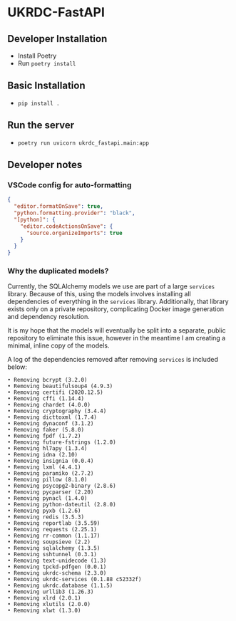 # UKRDC-FastAPI

## Developer Installation

- Install Poetry
- Run `poetry install`

## Basic Installation

- `pip install .`

## Run the server

- `poetry run uvicorn ukrdc_fastapi.main:app`

## Developer notes

### VSCode config for auto-formatting

```json
{
  "editor.formatOnSave": true,
  "python.formatting.provider": "black",
  "[python]": {
    "editor.codeActionsOnSave": {
      "source.organizeImports": true
    }
  }
}
```

### Why the duplicated models?

Currently, the SQLAlchemy models we use are part of a large `services` library. Because of this, using the models involves installing all dependencies of everything in the `services` library. Additionally, that library exists only on a private repository, complicating Docker image generation and dependency resolution.

It is my hope that the models will eventually be split into a separate, public repository to eliminate this issue, however in the meantime I am creating a minimal, inline copy of the models.

A log of the dependencies removed after removing `services` is included below:

```
• Removing bcrypt (3.2.0)
• Removing beautifulsoup4 (4.9.3)
• Removing certifi (2020.12.5)
• Removing cffi (1.14.4)
• Removing chardet (4.0.0)
• Removing cryptography (3.4.4)
• Removing dicttoxml (1.7.4)
• Removing dynaconf (3.1.2)
• Removing faker (5.8.0)
• Removing fpdf (1.7.2)
• Removing future-fstrings (1.2.0)
• Removing hl7apy (1.3.4)
• Removing idna (2.10)
• Removing insignia (0.0.4)
• Removing lxml (4.4.1)
• Removing paramiko (2.7.2)
• Removing pillow (8.1.0)
• Removing psycopg2-binary (2.8.6)
• Removing pycparser (2.20)
• Removing pynacl (1.4.0)
• Removing python-dateutil (2.8.0)
• Removing pyxb (1.2.6)
• Removing redis (3.5.3)
• Removing reportlab (3.5.59)
• Removing requests (2.25.1)
• Removing rr-common (1.1.17)
• Removing soupsieve (2.2)
• Removing sqlalchemy (1.3.5)
• Removing sshtunnel (0.3.1)
• Removing text-unidecode (1.3)
• Removing tpckd-pdfgen (0.0.1)
• Removing ukrdc-schema (2.3.0)
• Removing ukrdc-services (0.1.88 c52332f)
• Removing ukrdc.database (1.1.5)
• Removing urllib3 (1.26.3)
• Removing xlrd (2.0.1)
• Removing xlutils (2.0.0)
• Removing xlwt (1.3.0)
```
